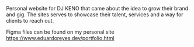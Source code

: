 Personal website for DJ KENO that came about the idea to grow their brand and gig. 
The sites serves to showcase their talent, services and a way for clients to reach out.

Figma files can be found on my personal site https://www.eduardoreyes.dev/portfolio.html

